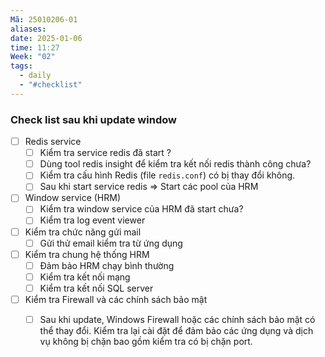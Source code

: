 ```yaml
---
Mã: 25010206-01
aliases: 
date: 2025-01-06
time: 11:27
Week: "02"
tags:
  - daily
  - "#checklist"
---
```

### Check list sau khi update window
- [ ] Redis service
	- [ ] Kiểm tra service redis đã start ?
	- [ ] Dùng tool redis insight để kiểm tra kết nối redis thành công chưa?
	- [ ] Kiểm tra cấu hình Redis (file `redis.conf`) có bị thay đổi không.
	- [ ] Sau khi start service redis => Start các pool của HRM
- [ ] Window service (HRM)
	- [ ] Kiểm tra window service của HRM đã start chưa?
	- [ ] Kiểm tra log event viewer
- [ ] Kiểm tra chức năng gửi mail
	- [ ] Gửi thử email kiểm tra từ ứng dụng
- [ ] Kiểm tra chung hệ thống HRM
	- [ ] Đảm bảo HRM chạy bình thường
	- [ ] Kiểm tra kết nối mạng
	- [ ] Kiểm tra kết nối SQL server
- [ ] Kiểm tra Firewall và các chính sách bảo mật
	 - [ ] Sau khi update, Windows Firewall hoặc các chính sách bảo mật có thể thay đổi. Kiểm tra lại cài đặt để đảm bảo các ứng dụng và dịch vụ không bị chặn bao gồm kiểm tra có bị chặn port.

